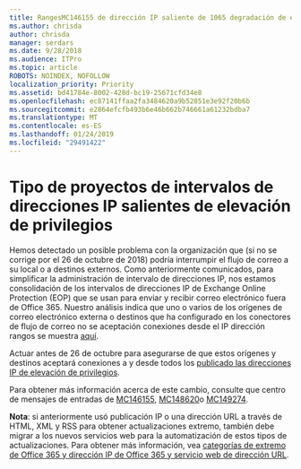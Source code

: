 ```yaml
---
title: RangesMC146155 de dirección IP saliente de 1065 degradación de elevación de privilegios
ms.author: chrisda
author: chrisda
manager: serdars
ms.date: 9/28/2018
ms.audience: ITPro
ms.topic: article
ROBOTS: NOINDEX, NOFOLLOW
localization_priority: Priority
ms.assetid: bd41784e-8002-428d-bc19-25671cfd34e8
ms.openlocfilehash: ec87141ffaa2fa3484620a9b52851e3e92f20b6b
ms.sourcegitcommit: e2864efcfb493b6e46b662b746661a61232bdba7
ms.translationtype: MT
ms.contentlocale: es-ES
ms.lasthandoff: 01/24/2019
ms.locfileid: "29491422"
---
```

# <a name="deprecation-of-eop-outbound-ip-address-ranges"></a>Tipo de proyectos de intervalos de direcciones IP salientes de elevación de privilegios

Hemos detectado un posible problema con la organización que (si no se corrige por el 26 de octubre de 2018) podría interrumpir el flujo de correo a su local o a destinos externos. Como anteriormente comunicados, para simplificar la administración de intervalo de direcciones IP, nos estamos consolidación de los intervalos de direcciones IP de Exchange Online Protection (EOP) que se usan para enviar y recibir correo electrónico fuera de Office 365. Nuestro análisis indica que uno o varios de los orígenes de correo electrónico externa o destinos que ha configurado en los conectores de flujo de correo no se aceptación conexiones desde el IP dirección rangos se muestra [aquí](https://docs.microsoft.com/office365/SecurityCompliance/eop/exchange-online-protection-ip-addresses).
  
Actuar antes de 26 de octubre para asegurarse de que estos orígenes y destinos aceptará conexiones a y desde todos los [publicado las direcciones IP de elevación de privilegios](https://docs.microsoft.com/office365/SecurityCompliance/eop/exchange-online-protection-ip-addresses).
  
Para obtener más información acerca de este cambio, consulte que centro de mensajes de entradas de [MC146155](https://portal.office.com/AdminPortal/home?switchtomodern=true#/MessageCenter?id=MC146155), [MC148620](https://portal.office.com/AdminPortal/home?switchtomodern=true#/MessageCenter?id=MC148620)o [MC149274](https://portal.office.com/AdminPortal/home?switchtomodern=true#/MessageCenter?id=MC149274).
  
 **Nota**: si anteriormente usó publicación IP o una dirección URL a través de HTML, XML y RSS para obtener actualizaciones extremo, también debe migrar a los nuevos servicios web para la automatización de estos tipos de actualizaciones. Para obtener más información, vea [categorías de extremo de Office 365 y dirección IP de Office 365 y servicio web de dirección URL](https://techcommunity.microsoft.com/t5/Office-365-Blog/Announcing-Office-365-endpoint-categories-and-Office-365-IP/ba-p/177638).
  

